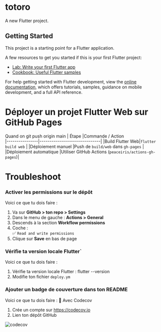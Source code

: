 # totoro

A new Flutter project.

## Getting Started

This project is a starting point for a Flutter application.

A few resources to get you started if this is your first Flutter project:

- [Lab: Write your first Flutter app](https://docs.flutter.dev/get-started/codelab)
- [Cookbook: Useful Flutter samples](https://docs.flutter.dev/cookbook)

For help getting started with Flutter development, view the
[online documentation](https://docs.flutter.dev/), which offers tutorials,
samples, guidance on mobile development, and a full API reference.

# Déployer un projet **Flutter Web** sur **GitHub Pages**


Quand on git push origin main
|     Étape           |Commande / Action                         
|----------------|-------------------------------|
|Build Flutter Web|`flutter build web`          |
|Déploiement manuel         |Push de `build/web` dans `gh-pages`           |
|Déploiement automatique          |Utiliser GitHub Actions (`peaceiris/actions-gh-pages`)|

# Troubleshoot

### Activer les permissions sur le dépôt

Voici ce que tu dois faire :

1.  Va sur **GitHub > ton repo > Settings**
2.  Dans le menu de gauche : **Actions > General**
3.  Descends à la section **Workflow permissions**
4.  Coche :  
    ✅ `Read and write permissions`
5.  Clique sur **Save** en bas de page

### Vérifie ta version locale Flutter`
Voici ce que tu dois faire :
1.  Vérifie ta version locale Flutter :  flutter --version
2. Modifie ton fichier `deploy.ym`


###  Ajouter un badge de couverture dans ton README
Voici ce que tu dois faire :
🔹 Avec Codecov
1.  Crée un compte sur https://codecov.io
2. Lien ton dépôt GitHub

![codecov](https://codecov.io/gh/obione94/flutterWeb/branch/main/graph/badge.svg)
